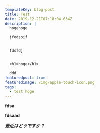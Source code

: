 ```yaml
---
templateKey: blog-post
title: Test
date: 2019-12-21T07:18:04.634Z
description: |
  hogehoge

  jfodsoif


  fdsfdj


  <h1>hoge</h1>

  ddd
featuredpost: true
featuredimage: /img/apple-touch-icon.png
tags:
  - test hoge
---
```

**fdsa**





**fdsaad**





***最近はどうですか？***
